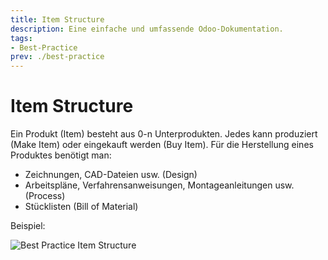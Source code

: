 ```yaml
---
title: Item Structure
description: Eine einfache und umfassende Odoo-Dokumentation.
tags:
- Best-Practice
prev: ./best-practice
---
```

# Item Structure

Ein Produkt (Item) besteht aus 0-n Unterprodukten. Jedes kann produziert (Make Item) oder eingekauft werden (Buy Item). Für die Herstellung eines Produktes benötigt man:
- Zeichnungen, CAD-Dateien usw. (Design)
- Arbeitspläne, Verfahrensanweisungen, Montageanleitungen usw. (Process)
- Stücklisten (Bill of Material)

Beispiel:

![Best Practice Item Structure](assets/Best%20Practice%20Item%20Structure.svg)